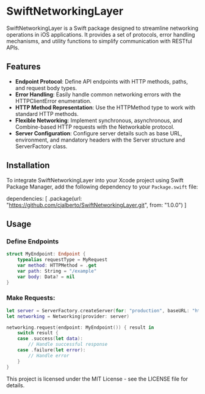 # SwiftNetworkingLayer

SwiftNetworkingLayer is a Swift package designed to streamline networking operations in iOS applications. It provides a set of protocols, error handling mechanisms, and utility functions to simplify communication with RESTful APIs.

## Features

- **Endpoint Protocol**: Define API endpoints with HTTP methods, paths, and request body types.
- **Error Handling**: Easily handle common networking errors with the HTTPClientError enumeration.
- **HTTP Method Representation**: Use the HTTPMethod type to work with standard HTTP methods.
- **Flexible Networking**: Implement synchronous, asynchronous, and Combine-based HTTP requests with the Networkable protocol.
- **Server Configuration**: Configure server details such as base URL, environment, and mandatory headers with the Server structure and ServerFactory class.

## Installation

To integrate SwiftNetworkingLayer into your Xcode project using Swift Package Manager, add the following dependency to your `Package.swift` file:

dependencies: [
.package(url: "https://github.com/cjalberto/SwiftNetworkingLayer.git", from: "1.0.0")
]


## Usage

### Define Endpoints

```swift
struct MyEndpoint: Endpoint {
    typealias requestType = MyRequest
    var method: HTTPMethod = .get
    var path: String = "/example"
    var body: Data? = nil
}
```
### Make Requests:
```swift
let server = ServerFactory.createServer(for: "production", baseURL: "https://api.example.com")
let networking = Networking(provider: server)

networking.request(endpoint: MyEndpoint()) { result in
    switch result {
    case .success(let data):
        // Handle successful response
    case .failure(let error):
        // Handle error
    }
}
```

This project is licensed under the MIT License - see the LICENSE file for details.

